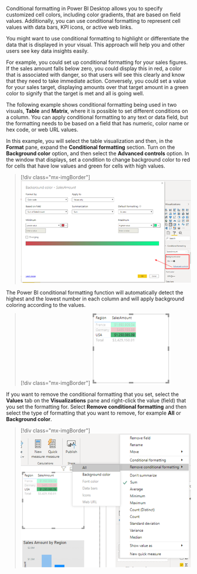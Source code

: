 Conditional formatting in Power BI Desktop allows you to specify customized cell colors, including color gradients, that are based on field values. Additionally, you can use conditional formatting to represent cell values with data bars, KPI icons, or active web links.

You might want to use conditional formatting to highlight or differentiate the data that is displayed in your visual. This approach will help you and other users see key data insights easily.

For example, you could set up conditional formatting for your sales figures. If the sales amount falls below zero, you could display this in red, a color that is associated with danger, so that users will see this clearly and know that they need to take immediate action. Conversely, you could set a value for your sales target, displaying amounts over that target amount in a green color to signify that the target is met and all is going well.

The following example shows conditional formatting being used in two visuals, **Table** and **Matrix**, where it is possible to set different conditions on a column. You can apply conditional formatting to any text or data field, but the formatting needs to be based on a field that has numeric, color name or hex code, or web URL values.

In this example, you will select the table visualization and then, in the **Format** pane, expand the **Conditional formatting** section. Turn on the **Background color** option, and then select the **Advanced controls** option. In the window that displays, set a condition to change background color to red for cells that have low values and  green for cells with high values.

> [!div class="mx-imgBorder"]
> [![Set conditional formatting for visualization title](../media/7-set-condtional-formatting-visualization-ssm.png)](../media/7-set-condtional-formatting-visualization-ssm.png#lightbox)

The Power BI conditional formatting function will automatically detect the highest and the lowest number in each column and will apply background coloring according to the values. 

> [!div class="mx-imgBorder"]
> [![Impact of conditional formatting on the visualization](../media/7-impact-conditional-formatting-visualization-ss.png)](../media/7-impact-conditional-formatting-visualization-ss.png#lightbox)

If you want to remove the conditional formatting that you set, select the **Values** tab on the **Visualizations** pane and right-click the value (field) that you set the formatting for. Select **Remove conditional formatting** and then select the type of formatting that you want to remove, for example **All** or **Background color**.

> [!div class="mx-imgBorder"]
> [![Remove conditional formatting from the visualization](../media/7-remove-conditional-formatting-visualization-ss.png)](../media/7-remove-conditional-formatting-visualization-ss.png#lightbox)


